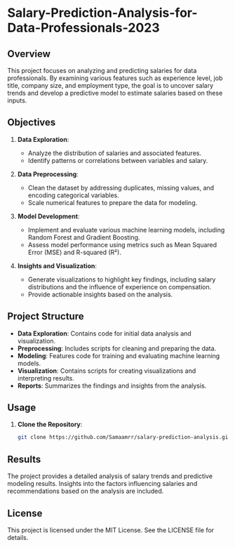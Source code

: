 # Salary-Prediction-Analysis-for-Data-Professionals-2023

## Overview

This project focuses on analyzing and predicting salaries for data professionals. By examining various features such as experience level, job title, company size, and employment type, the goal is to uncover salary trends and develop a predictive model to estimate salaries based on these inputs.

## Objectives

1. **Data Exploration**:
   - Analyze the distribution of salaries and associated features.
   - Identify patterns or correlations between variables and salary.

2. **Data Preprocessing**:
   - Clean the dataset by addressing duplicates, missing values, and encoding categorical variables.
   - Scale numerical features to prepare the data for modeling.

3. **Model Development**:
   - Implement and evaluate various machine learning models, including Random Forest and Gradient Boosting.
   - Assess model performance using metrics such as Mean Squared Error (MSE) and R-squared (R²).

4. **Insights and Visualization**:
   - Generate visualizations to highlight key findings, including salary distributions and the influence of experience on compensation.
   - Provide actionable insights based on the analysis.

## Project Structure

- **Data Exploration**: Contains code for initial data analysis and visualization.
- **Preprocessing**: Includes scripts for cleaning and preparing the data.
- **Modeling**: Features code for training and evaluating machine learning models.
- **Visualization**: Contains scripts for creating visualizations and interpreting results.
- **Reports**: Summarizes the findings and insights from the analysis.

## Usage

1. **Clone the Repository**:
   ```bash
   git clone https://github.com/Samaamrr/salary-prediction-analysis.git

## Results
The project provides a detailed analysis of salary trends and predictive modeling results. Insights into the factors influencing salaries and recommendations based on the analysis are included.

## License
This project is licensed under the MIT License. See the LICENSE file for details.

